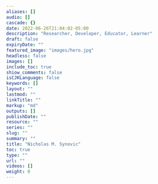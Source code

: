 ```yaml
---
aliases: []
audio: []
cascade: {}
date: 2022-06-26T21:04:02-05:00
description: "Researcher, Developer, Educator, Learner"
draft: false
expiryDate: ""
featured_image: "images/hero.jpg"
headless: false
images: []
include_toc: true
shiow_comments: false
isCJKLanguage: false
keywords: []
layout: ""
lastmod: ""
linkTitle: ""
markup: "md"
outputs: []
publishDate: ""
resource: ""
series: ""
slug: ""
summary: ""
title: "Nicholas M. Synovic"
toc: true
type: ""
url: ""
videos: []
weight: 0
---
```

